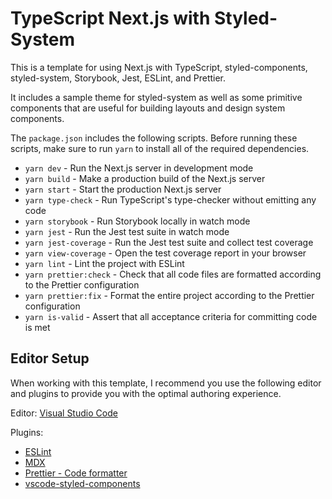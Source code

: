# TypeScript Next.js with Styled-System

This is a template for using Next.js with TypeScript, styled-components, styled-system, Storybook, Jest, ESLint, and Prettier.

It includes a sample theme for styled-system as well as some primitive components that are useful for building layouts and design system components.

The `package.json` includes the following scripts. Before running these scripts, make sure to run `yarn` to install all of the required dependencies.

- `yarn dev` - Run the Next.js server in development mode
- `yarn build` - Make a production build of the Next.js server
- `yarn start` - Start the production Next.js server
- `yarn type-check` - Run TypeScript's type-checker without emitting any code
- `yarn storybook` - Run Storybook locally in watch mode
- `yarn jest` - Run the Jest test suite in watch mode
- `yarn jest-coverage` - Run the Jest test suite and collect test coverage
- `yarn view-coverage` - Open the test coverage report in your browser
- `yarn lint` - Lint the project with ESLint
- `yarn prettier:check` - Check that all code files are formatted according to the Prettier configuration
- `yarn prettier:fix` - Format the entire project according to the Prettier configuration
- `yarn is-valid` - Assert that all acceptance criteria for committing code is met

## Editor Setup

When working with this template, I recommend you use the following editor and plugins to provide you with the optimal authoring experience.

Editor: [Visual Studio Code](https://code.visualstudio.com/)

Plugins:

- [ESLint](https://marketplace.visualstudio.com/items?itemName=dbaeumer.vscode-eslint)
- [MDX](https://marketplace.visualstudio.com/items?itemName=silvenon.mdx)
- [Prettier - Code formatter](https://marketplace.visualstudio.com/items?itemName=esbenp.prettier-vscode)
- [vscode-styled-components](https://marketplace.visualstudio.com/items?itemName=jpoissonnier.vscode-styled-components)
